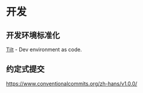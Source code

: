 # 开发

## 开发环境标准化

[Tilt](https://github.com/tilt-dev/tilt) - Dev environment as code.

## 约定式提交

<https://www.conventionalcommits.org/zh-hans/v1.0.0/>
